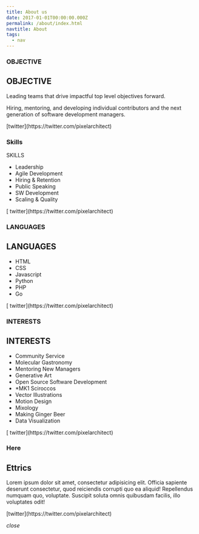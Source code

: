 ```yaml
---
title: About us
date: 2017-01-01T00:00:00.000Z
permalink: /about/index.html
navtitle: About
tags:
  - nav
---
```

<section class="strips">

<article class="strips__strip">

<div class="strip__content">

<h1 class="strip__title" data-name="Lorem">OBJECTIVE</h1>

<div class="strip__inner-text">

<h2>OBJECTIVE</h2>

Leading teams that drive impactful top level objectives forward.

Hiring, mentoring, and developing individual contributors and the next generation of software development managers.

<p>[twitter](https://twitter.com/pixelarchitect)</p>

</div>

</div>

</article>

<article class="strips__strip">

<div class="strip__content">

<h1 class="strip__title" data-name="Ipsum">Skills</h1>

<div class="strip__inner-text">

SKILLS

* Leadership
* Agile Development
* Hiring & Retention
* Public Speaking
* SW Development
* Scaling & Quality

<p>[ twitter](https://twitter.com/pixelarchitect)</p>

</div>

</div>

</article>

<article class="strips__strip">

<div class="strip__content">

<h1 class="strip__title" data-name="Dolor">LANGUAGES</h1>

<div class="strip__inner-text">

<h2>LANGUAGES</h2>

* HTML
* CSS 
* Javascript
* Python
* PHP
* Go

<p>[ twitter](https://twitter.com/pixelarchitect)</p>

</div>

</div>

</article>

<article class="strips__strip">

<div class="strip__content">

<h1 class="strip__title" data-name="Sit">INTERESTS</h1>

<div class="strip__inner-text">

<h2>INTERESTS</h2>

* Community Service
* Molecular Gastronomy 
* Mentoring New Managers
* Generative Art
* Open Source Software Development
* \*MK1 Sciroccos
* Vector Illustrations
* Motion Design
* Mixology
* Making Ginger Beer
* Data Visualization

<p>[ twitter](https://twitter.com/pixelarchitect)</p>

</div>

</div>

</article>

<article class="strips__strip">

<div class="strip__content">

<h1 class="strip__title" data-name="Amet">Here</h1>

<div class="strip__inner-text">

<h2>Ettrics</h2>

<p>Lorem ipsum dolor sit amet, consectetur adipisicing elit. Officia sapiente deserunt consectetur, quod reiciendis corrupti quo ea aliquid! Repellendus numquam quo, voluptate. Suscipit soluta omnis quibusdam facilis, illo voluptates odit!</p>

<p>[twitter](https://twitter.com/pixelarchitect)</p>

</div>

</div>

</article>

<i class="fa fa-close strip__close">close</i>

</section>
